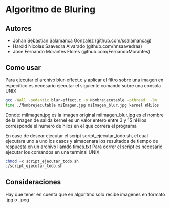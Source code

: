 # Algoritmo de Bluring

## Autores
* Johan Sebastian Salamanca Gonzalez (github.com/ssalamancag)
* Harold Nicolas Saavedra Alvarado (github.com/hnsaavedraa)
* Jose Fernando Morantes Flores (github.com/FernandoMorantes)


## Como usar

Para ejecutar el archivo blur-effect.c y aplicar el filtro sobre una imagen en especifico es necesario ejecutar el siguiente comando sobre una consola UNIX
```bash
gcc -Wall -pedantic blur-effect.c -o Nombrejecutable -pthread  -lm
time ./Nombrejecutable miImagen.jpg miImagen_blur.jpg kernel nHilos
```

Donde:
miImagen.jpg es la imagen original
miImagen_blur.jpg es el nombre de la imagen de salida
kernel es un valor entero entre 3 y 15
nHilos corresponde el numero de hilos en el que correra el programa

En caso de desear ejecutar el script script_ejecutar_todo.sh, el cual ejecutara uno a uno los casos y almacenara los resultados de tiempo de respuesta en un archivo llamdo times.txt
Para correr el script es necesario ejecutar los comandos en una terminal UNIX

```bash
chmod +x script_ejecutar_todo.sh
./script_ejecutar_todo.sh
```

## Consideraciones
 
Hay que tener en cuenta que en algoritmo solo recibe imagenes en formato .jpg o .jpeg
